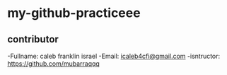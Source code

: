 # my-github-practiceee
## contributor 
-Fullname: caleb franklin israel
-Email: icaleb4cfi@gmail.com
-isntructor: https://github.com/mubarraqqq 
